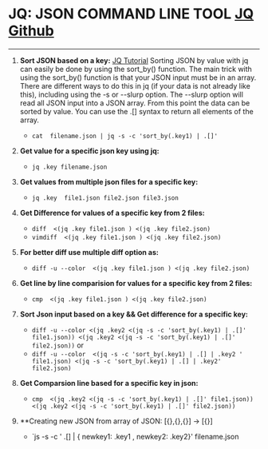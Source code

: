 # JQ: JSON COMMAND LINE TOOL  [JQ Github](https://stedolan.github.io/jq/manual/)
----------------------------------------
1. **Sort JSON based on a key:** [JQ Tutorial](http://bigdatums.net/2016/11/29/sorting-json-by-value-with-jq/)
Sorting JSON by value with jq can easily be done by using the sort_by() function. The main trick with using the sort_by()    function is that your JSON input must be in an array. There are different ways to do this in jq (if your data is not already like this), including using the -s or --slurp option. The --slurp option will read all JSON input into a JSON array. From this point the data can be sorted by value. You can use the .[] syntax to return all elements of the array.

    * `cat  filename.json | jq -s -c 'sort_by(.key1) | .[]'`
   
2. **Get value for a specific json key using jq:** 

    * `jq .key filename.json`

3. **Get values from multiple json files for a specific key:**

    * `jq .key  file1.json file2.json file3.json`

4. **Get Difference for values of a specific key from 2 files:**
    * `diff  <(jq .key file1.json ) <(jq .key file2.json)`
    * `vimdiff  <(jq .key file1.json ) <(jq .key file2.json)`

5. **For better diff use multiple diff option as:**
    * `diff -u --color  <(jq .key file1.json ) <(jq .key file2.json)`

6. **Get line by line comparision for values for a specific key from 2 files:**
    * `cmp  <(jq .key file1.json ) <(jq .key file2.json)`

7. **Sort Json input based on a key && Get difference for a specific key:**
    * `diff -u --color <(jq .key2 <(jq -s -c 'sort_by(.key1) | .[]' file1.json)) <(jq .key2 <(jq -s -c 'sort_by(.key1) | .[]' file2.json))`
    or 
    * `diff -u --color  <(jq -s -c 'sort_by(.key1) | .[] | .key2 ' file1.json) <(jq -s -c 'sort_by(.key1) | .[] | .key2' file2.json)`


8. **Get Comparsion line based for a specific key in json:**
    * `cmp  <(jq .key2 <(jq -s -c 'sort_by(.key1) | .[]' file1.json)) <(jq .key2 <(jq -s -c 'sort_by(.key1) | .[]' file2.json))`
    
9. **Creating new JSON from array of JSON: [{},{},{}] -> [{}]
    * `js -s -c ' .[] | { newkey1: .key1 , newkey2: .key2}' filename.json 
